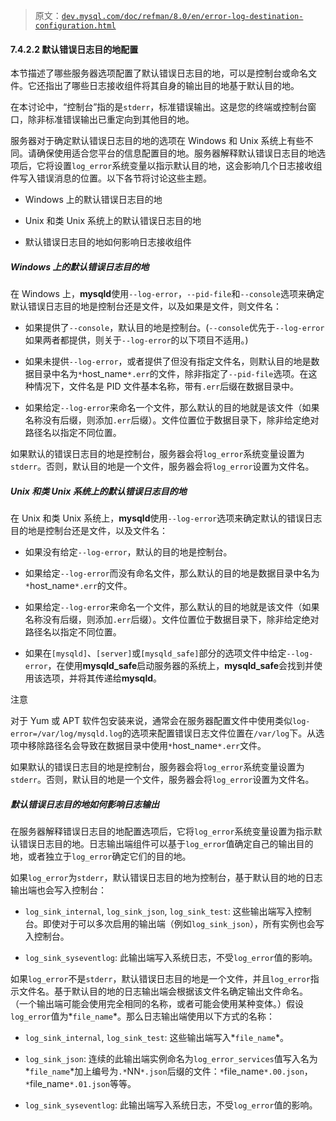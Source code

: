 > 原文：[`dev.mysql.com/doc/refman/8.0/en/error-log-destination-configuration.html`](https://dev.mysql.com/doc/refman/8.0/en/error-log-destination-configuration.html)

#### 7.4.2.2 默认错误日志目的地配置

本节描述了哪些服务器选项配置了默认错误日志目的地，可以是控制台或命名文件。它还指出了哪些日志接收组件将其自身的输出目的地基于默认目的地。

在本讨论中，“控制台”指的是`stderr`，标准错误输出。这是您的终端或控制台窗口，除非标准错误输出已重定向到其他目的地。

服务器对于确定默认错误日志目的地的选项在 Windows 和 Unix 系统上有些不同。请确保使用适合您平台的信息配置目的地。服务器解释默认错误日志目的地选项后，它将设置`log_error`系统变量以指示默认目的地，这会影响几个日志接收组件写入错误消息的位置。以下各节将讨论这些主题。

+   Windows 上的默认错误日志目的地

+   Unix 和类 Unix 系统上的默认错误日志目的地

+   默认错误日志目的地如何影响日志接收组件

##### Windows 上的默认错误日志目的地

在 Windows 上，**mysqld**使用`--log-error`，`--pid-file`和`--console`选项来确定默认错误日志目的地是控制台还是文件，以及如果是文件，则文件名：

+   如果提供了`--console`，默认目的地是控制台。(`--console`优先于`--log-error`如果两者都提供，则关于`--log-error`的以下项目不适用。)

+   如果未提供`--log-error`，或者提供了但没有指定文件名，则默认目的地是数据目录中名为`*`host_name`*.err`的文件，除非指定了`--pid-file`选项。在这种情况下，文件名是 PID 文件基本名称，带有`.err`后缀在数据目录中。

+   如果给定`--log-error`来命名一个文件，那么默认的目的地就是该文件（如果名称没有后缀，则添加`.err`后缀）。文件位置位于数据目录下，除非给定绝对路径名以指定不同位置。

如果默认的错误日志目的地是控制台，服务器会将`log_error`系统变量设置为`stderr`。否则，默认目的地是一个文件，服务器会将`log_error`设置为文件名。

##### Unix 和类 Unix 系统上的默认错误日志目的地

在 Unix 和类 Unix 系统上，**mysqld**使用`--log-error`选项来确定默认的错误日志目的地是控制台还是文件，以及文件名：

+   如果没有给定`--log-error`，默认的目的地是控制台。

+   如果给定`--log-error`而没有命名文件，那么默认的目的地是数据目录中名为`*`host_name`*.err`的文件。

+   如果给定`--log-error`来命名一个文件，那么默认的目的地就是该文件（如果名称没有后缀，则添加`.err`后缀）。文件位置位于数据目录下，除非给定绝对路径名以指定不同位置。

+   如果在`[mysqld]`、`[server]`或`[mysqld_safe]`部分的选项文件中给定`--log-error`，在使用**mysqld_safe**启动服务器的系统上，**mysqld_safe**会找到并使用该选项，并将其传递给**mysqld**。

注意

对于 Yum 或 APT 软件包安装来说，通常会在服务器配置文件中使用类似`log-error=/var/log/mysqld.log`的选项来配置错误日志文件位置在`/var/log`下。从选项中移除路径名会导致在数据目录中使用`*`host_name`*.err`文件。

如果默认的错误日志目的地是控制台，服务器会将`log_error`系统变量设置为`stderr`。否则，默认目的地是一个文件，服务器会将`log_error`设置为文件名。

##### 默认错误日志目的地如何影响日志输出

在服务器解释错误日志目的地配置选项后，它将`log_error`系统变量设置为指示默认错误日志目的地。日志输出端组件可以基于`log_error`值确定自己的输出目的地，或者独立于`log_error`确定它们的目的地。

如果`log_error`为`stderr`，默认错误日志目的地为控制台，基于默认目的地的日志输出端也会写入控制台：

+   `log_sink_internal`, `log_sink_json`, `log_sink_test`: 这些输出端写入控制台。即使对于可以多次启用的输出端（例如`log_sink_json`），所有实例也会写入控制台。

+   `log_sink_syseventlog`: 此输出端写入系统日志，不受`log_error`值的影响。

如果`log_error`不是`stderr`，默认错误日志目的地是一个文件，并且`log_error`指示文件名。基于默认目的地的日志输出端会根据该文件名确定输出文件命名。 （一个输出端可能会使用完全相同的名称，或者可能会使用某种变体。）假设`log_error`值为*`file_name`*。那么日志输出端使用以下方式的名称：

+   `log_sink_internal`, `log_sink_test`: 这些输出端写入*`file_name`*。

+   `log_sink_json`: 连续的此输出端实例命名为`log_error_services`值写入名为*`file_name`*加上编号为`.*`NN`*.json`后缀的文件：`*`file_name`*.00.json`，`*`file_name`*.01.json`等等。

+   `log_sink_syseventlog`: 此输出端写入系统日志，不受`log_error`值的影响。
